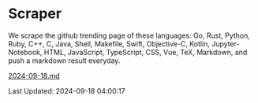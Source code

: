 # Scraper

We scrape the github trending page of these languages: Go, Rust, Python, Ruby, C++, C, Java, Shell, Makefile, Swift, Objective-C, Kotlin, Jupyter-Notebook, HTML, JavaScript, TypeScript, CSS, Vue, TeX, Markdown, and push a markdown result everyday.

[2024-09-18.md](https://github.com/yangwenmai/github-trending-backup/blob/master/2024-09-18.md)

Last Updated: 2024-09-18 04:00:17